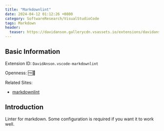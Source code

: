 ```yaml
---
title: "Markdownlint"
date: 2024-04-12 01:12:26 +0800
category: SoftwareResearch/VisualStudioCode
tags: Markdown
header:
  teaser: https://davidanson.gallerycdn.vsassets.io/extensions/davidanson/vscode-markdownlint/0.54.0/1706392844379/Microsoft.VisualStudio.Services.Icons.Default
---
```


## Basic Information

Extension ID: `DavidAnson.vscode-markdownlint`

Openness: 🆓📖

Related Sites:

* [markdownlint](https://marketplace.visualstudio.com/items?itemName=DavidAnson.vscode-markdownlint)

## Introduction

Linter for markdown. Some configuration is required if you want it to work well.
